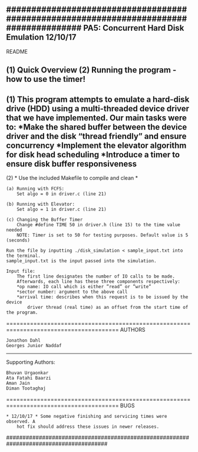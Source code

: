 #######################################################################################
PA5: Concurrent Hard Disk Emulation					       12/10/17
---------------------------------------------------------------------------------------
README

(1) Quick Overview
(2) Running the program - how to use the timer!
---------------------------------------------------------------------------------------
(1)	This program attempts to emulate a hard-disk drive (HDD) using a multi-threaded 
	device driver that we have implemented. Our main tasks were to: 
		*Make the shared buffer between the device driver and the disk 
			“thread friendly” and ensure concurrency 
		*Implement the elevator algorithm for disk head scheduling
		*Introduce a timer to ensure disk buffer responsiveness
---------------------------------------------------------------------------------------
(2)	* Use the included Makefile to compile and clean *

	(a) Running with FCFS:
		Set algo = 0 in driver.c (line 21)

	(b) Running with Elevator:
		Set algo = 1 in driver.c (line 21)

	(c) Changing the Buffer Timer
		Change #define TIME 50 in driver.h (line 15) to the time value needed
		NOTE: Timer is set to 50 for testing purposes. Default value is 5 (seconds)

	Run the file by inputting ./disk_simulation < sample_input.txt into the terminal. 
	sample_input.txt is the input passed into the simulation.

	Input file:
		The first line designates the number of IO calls to be made. 
		Afterwards, each line has these three components respectively: 
		*op name: IO call which is either ”read” or ”write”
		*sector number: argument to the above call
		*arrival time: describes when this request is to be issued by the device 
			driver thread (real time) as an offset from the start time of the program.


=======================================================================================
AUTHORS

	Jonathon Dahl
	Georges Junior Naddaf

---------------------------------------------------------------------------------------
Supporting Authors: 

	Bhuvan Urgaonkar
	Ata Fatahi Baarzi
	Aman Jain
	Diman Tootaghaj

=======================================================================================
BUGS

	* 12/10/17 * Some negative finishing and servicing times were observed. A
		hot fix should address these issues in newer releases.

#######################################################################################


